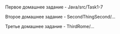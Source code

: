 # 
Первое домашнее задание - Java/src/Task1-7

Второе домашнее задание - SecondThingSecond/...

Третье домашнее задание - ThirdRome/...
